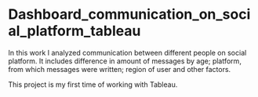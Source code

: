 # Dashboard_communication_on_social_platform_tableau
In this work I analyzed communication between different people on social platform. It includes difference in amount of messages by age; platform, from which messages were written; region of user and other factors. 

This project is my first time of working with Tableau.
